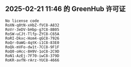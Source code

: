 ## 2025-02-21 11:46 的 GreenHub 许可证
```
No license code
RoXN-q0tN-xHbZ-fVC8-A832
RoVr-3eDV-bHbp-g7C8-8B05
RoSW-uCJt-Tlfp-ZYC8-C65A
RoRI-Dkxc-Hom4-qGC8-7926
RoQr-0aWG-4qtK-i1C8-83E0
RoQk-mVFo-dw1t-7CC8-9F1F
RoQ0-oHcc-8H9V-1oC8-2C9D
RoN1-AzEj-7F70-iwC8-379D
RoKR-avfN-rArz-YUC8-4666
```
